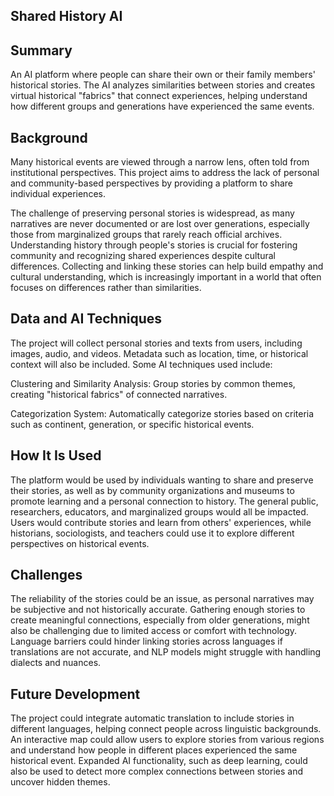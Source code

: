 ## Shared History AI

## Summary

An AI platform where people can share their own or their family members' historical stories. The AI analyzes similarities between stories and creates virtual historical "fabrics" that connect experiences, helping understand how different groups and generations have experienced the same events.

## Background

Many historical events are viewed through a narrow lens, often told from institutional perspectives. This project aims to address the lack of personal and community-based perspectives by providing a platform to share individual experiences.

The challenge of preserving personal stories is widespread, as many narratives are never documented or are lost over generations, especially those from marginalized groups that rarely reach official archives. Understanding history through people's stories is crucial for fostering community and recognizing shared experiences despite cultural differences. Collecting and linking these stories can help build empathy and cultural understanding, which is increasingly important in a world that often focuses on differences rather than similarities.

## Data and AI Techniques

The project will collect personal stories and texts from users, including images, audio, and videos. Metadata such as location, time, or historical context will also be included. Some AI techniques used include:

Clustering and Similarity Analysis: Group stories by common themes, creating "historical fabrics" of connected narratives.

Categorization System: Automatically categorize stories based on criteria such as continent, generation, or specific historical events.

## How It Is Used

The platform would be used by individuals wanting to share and preserve their stories, as well as by community organizations and museums to promote learning and a personal connection to history. The general public, researchers, educators, and marginalized groups would all be impacted. Users would contribute stories and learn from others' experiences, while historians, sociologists, and teachers could use it to explore different perspectives on historical events.

## Challenges

The reliability of the stories could be an issue, as personal narratives may be subjective and not historically accurate. Gathering enough stories to create meaningful connections, especially from older generations, might also be challenging due to limited access or comfort with technology. Language barriers could hinder linking stories across languages if translations are not accurate, and NLP models might struggle with handling dialects and nuances.

## Future Development

The project could integrate automatic translation to include stories in different languages, helping connect people across linguistic backgrounds. An interactive map could allow users to explore stories from various regions and understand how people in different places experienced the same historical event. Expanded AI functionality, such as deep learning, could also be used to detect more complex connections between stories and uncover hidden themes.

